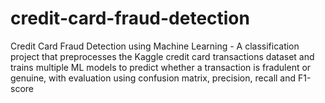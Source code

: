 # credit-card-fraud-detection
Credit Card Fraud Detection using Machine Learning - A classification project that preprocesses the Kaggle credit card transactions dataset and trains multiple ML models to predict whether a transaction is fradulent or genuine, with evaluation using confusion matrix, precision, recall and F1-score
